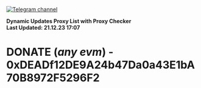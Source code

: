 [![Telegram channel](https://img.shields.io/endpoint?url=https://runkit.io/damiankrawczyk/telegram-badge/branches/master?url=https://t.me/n4z4v0d)](https://t.me/n4z4v0d) 

**Dynamic Updates Proxy List with Proxy Checker**  
**Last Updated: 21.12.23 17:07**

# DONATE (_any evm_) - 0xDEADf12DE9A24b47Da0a43E1bA70B8972F5296F2
